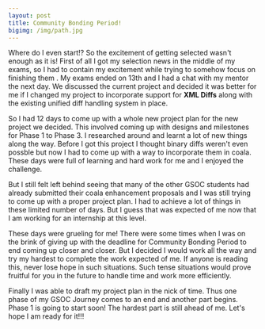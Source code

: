 ```yaml
---
layout: post
title: Community Bonding Period!
bigimg: /img/path.jpg
---
```


Where do I even start!? So the excitement of getting selected wasn't enough as it is! First of all I got my selection news in the middle 
of my exams, so I had to contain my excitement while trying to somehow focus on finishing them . My exams ended on 13th and I had a chat with my mentor the next day. We discussed the current project and decided it was better for me if I changed my project to incorporate support for **XML Diffs** along with the existing unified diff handling system in place.

So I had 12 days to come up with a whole new project plan for the new project we decided. This involved coming up with designs and milestones for Phase 1 to Phase 3. I researched around and learnt a lot of new things along the way. Before I got this project I thought binary diffs weren't even possble but now I had to come up with a way to incorporate them in coala. These days were full of learning and 
hard work for me and I enjoyed the challenge. 

But I still felt left behind seeing that many of the other GSOC students had already submitted their coala enhancement proposals and I was still trying to come up with a proper project plan. I had to achieve a lot of things in these limited number of days. But I guess that was expected of me now that I am working for an internship at this level.

These days were grueling for me! There were some times when I was on the brink of giving up with the deadline for Community Bonding Period
to end coming up closer and closer. But I decided I would work all the way and try my hardest to complete the work expected of me. 
If anyone is reading this, never lose hope in such situations. Such tense situations would prove fruitful for you in the future to handle
time and work more efficiently. 

Finally I was able to draft my project plan in the nick of time. Thus one phase of my GSOC Journey comes to an end and another part begins.
Phase 1 is going to start soon! The hardest part is still ahead of me. Let's hope I am ready for it!!!

